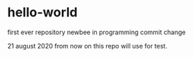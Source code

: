 # hello-world
first ever repository
newbee in programming
commit change

21 august 2020
from now on this repo will use for test.

